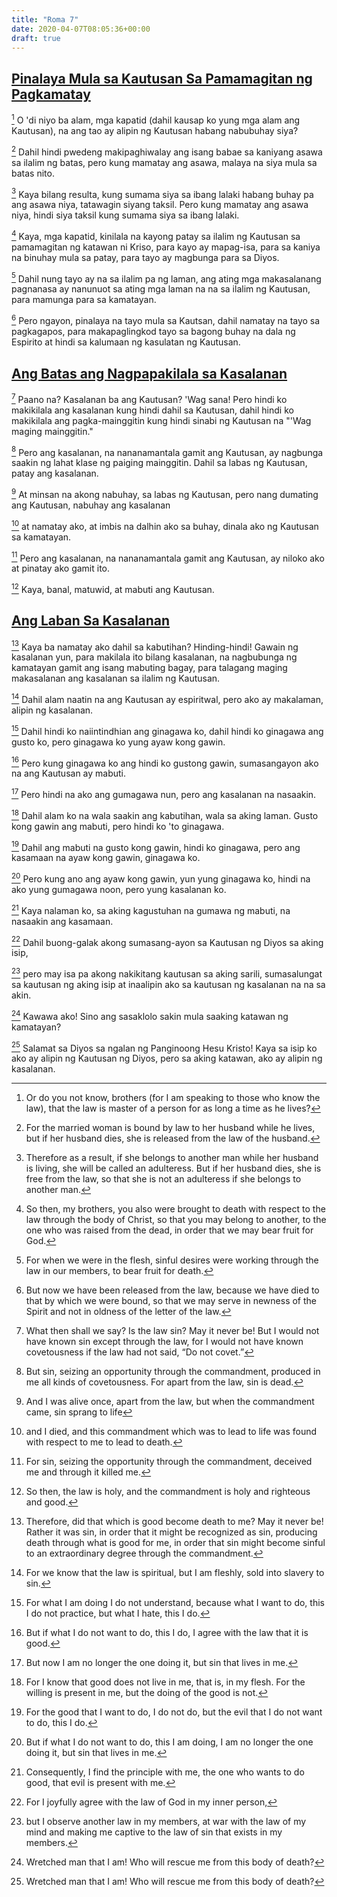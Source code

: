 ```yaml
---
title: "Roma 7"
date: 2020-04-07T08:05:36+00:00
draft: true
---
```


## [Pinalaya Mula sa Kautusan Sa Pamamagitan ng Pagkamatay](# "Released from the Law through Death")

[^1] O 'di niyo ba alam, mga kapatid (dahil kausap ko yung mga alam ang Kautusan), na ang tao ay alipin ng Kautusan habang nabubuhay siya?

[^1]: Or do you not know, brothers (for I am speaking to those who know the law), that the law is master of a person for as long a time as he lives?

[^2] Dahil hindi pwedeng makipaghiwalay ang isang babae sa kaniyang asawa sa ilalim ng batas, pero kung mamatay ang asawa, malaya na siya mula sa batas nito.

[^2]: For the married woman is bound by law to her husband while he lives, but if her husband dies, she is released from the law of the husband.

[^3] Kaya bilang resulta, kung sumama siya sa ibang lalaki habang buhay pa ang asawa niya, tatawagin siyang taksil. Pero kung mamatay ang asawa niya, hindi siya taksil kung sumama siya sa ibang lalaki.

[^3]: Therefore as a result, if she belongs to another man while her husband is living, she will be called an adulteress. But if her husband dies, she is free from the law, so that she is not an adulteress if she belongs to another man.

[^4] Kaya, mga kapatid, kinilala na kayong patay sa ilalim ng Kautusan sa pamamagitan ng katawan ni Kriso, para kayo ay mapag-isa, para sa kaniya na binuhay mula sa patay, para tayo ay magbunga para sa Diyos.

[^4]: So then, my brothers, you also were brought to death with respect to the law through the body of Christ, so that you may belong to another, to the one who was raised from the dead, in order that we may bear fruit for God.

[^5] Dahil nung tayo ay na sa ilalim pa ng laman, ang ating mga makasalanang pagnanasa ay nanunuot sa ating mga laman na na sa ilalim ng Kautusan, para mamunga para sa kamatayan.

[^5]: For when we were in the flesh, sinful desires were working through the law in our members, to bear fruit for death.

[^6] Pero ngayon, pinalaya na tayo mula sa Kautsan, dahil namatay na tayo sa pagkagapos, para makapaglingkod tayo sa bagong buhay na dala ng Espirito at hindi sa kalumaan ng kasulatan ng Kautusan.

[^6]: But now we have been released from the law, because we have died to that by which we were bound, so that we may serve in newness of the Spirit and not in oldness of the letter of the law.

## [Ang Batas ang Nagpapakilala sa Kasalanan](# "Knowledge of Sin Comes through the Law")

[^7] Paano na? Kasalanan ba ang Kautusan? 'Wag sana! Pero hindi ko makikilala ang kasalanan kung hindi dahil sa Kautusan, dahil hindi ko makikilala ang pagka-mainggitin kung hindi sinabi ng Kautusan na "'Wag maging mainggitin."

[^7]: What then shall we say? Is the law sin? May it never be! But I would not have known sin except through the law, for I would not have known covetousness if the law had not said, “Do not covet.”

[^8] Pero ang kasalanan, na nananamantala gamit ang Kautusan, ay nagbunga saakin ng lahat klase ng paiging mainggitin. Dahil sa labas ng Kautusan, patay ang kasalanan.

[^8]: But sin, seizing an opportunity through the commandment, produced in me all kinds of covetousness. For apart from the law, sin is dead.

[^9] At minsan na akong nabuhay, sa labas ng Kautusan, pero nang dumating ang Kautusan, nabuhay ang kasalanan

[^9]: And I was alive once, apart from the law, but when the commandment came, sin sprang to life

[^10] at namatay ako, at imbis na dalhin ako sa buhay, dinala ako ng Kautusan sa kamatayan.

[^10]: and I died, and this commandment which was to lead to life was found with respect to me to lead to death.

[^11] Pero ang kasalanan, na nananamantala gamit ang Kautusan, ay niloko ako at pinatay ako gamit ito.

[^11]: For sin, seizing the opportunity through the commandment, deceived me and through it killed me.

[^12] Kaya, banal, matuwid, at mabuti ang Kautusan.

[^12]: So then, the law is holy, and the commandment is holy and righteous and good.

## [Ang Laban Sa Kasalanan](# "Internal Conflict with Sin")

[^13] Kaya ba namatay ako dahil sa kabutihan? Hinding-hindi! Gawain ng kasalanan yun, para makilala ito bilang kasalanan, na nagbubunga ng kamatayan gamit ang isang mabuting bagay, para talagang maging makasalanan ang kasalanan sa ilalim ng Kautusan.

[^13]: Therefore, did that which is good become death to me? May it never be! Rather it was sin, in order that it might be recognized as sin, producing death through what is good for me, in order that sin might become sinful to an extraordinary degree through the commandment.

[^14] Dahil alam naatin na ang Kautusan ay espiritwal, pero ako ay makalaman, alipin ng kasalanan.

[^14]: For we know that the law is spiritual, but I am fleshly, sold into slavery to sin.

[^15] Dahil hindi ko naiintindhian ang ginagawa ko, dahil hindi ko ginagawa ang gusto ko, pero ginagawa ko yung ayaw kong gawin.

[^15]: For what I am doing I do not understand, because what I want to do, this I do not practice, but what I hate, this I do.

[^16] Pero kung ginagawa ko ang hindi ko gustong gawin, sumasangayon ako na ang Kautusan ay mabuti.

[^16]: But if what I do not want to do, this I do, I agree with the law that it is good.

[^17] Pero hindi na ako ang gumagawa nun, pero ang kasalanan na nasaakin.

[^17]: But now I am no longer the one doing it, but sin that lives in me.

[^18] Dahil alam ko na wala saakin ang kabutihan, wala sa aking laman. Gusto kong gawin ang mabuti, pero hindi ko 'to ginagawa.

[^18]: For I know that good does not live in me, that is, in my flesh. For the willing is present in me, but the doing of the good is not.

[^19] Dahil ang mabuti na gusto kong gawin, hindi ko ginagawa, pero ang kasamaan na ayaw kong gawin, ginagawa ko.

[^19]: For the good that I want to do, I do not do, but the evil that I do not want to do, this I do.

[^20] Pero kung ano ang ayaw kong gawin, yun yung ginagawa ko, hindi na ako yung gumagawa noon, pero yung kasalanan ko.

[^20]: But if what I do not want to do, this I am doing, I am no longer the one doing it, but sin that lives in me.

[^21] Kaya nalaman ko, sa aking kagustuhan na gumawa ng mabuti, na nasaakin ang kasamaan.

[^21]: Consequently, I find the principle with me, the one who wants to do good, that evil is present with me.

[^22] Dahil buong-galak akong sumasang-ayon sa Kautusan ng Diyos sa aking isip,

[^22]: For I joyfully agree with the law of God in my inner person,

[^23] pero may isa pa akong nakikitang kautusan sa aking sarili, sumasalungat sa kautusan ng aking isip at inaalipin ako sa kautusan ng kasalanan na na sa akin.

[^23]: but I observe another law in my members, at war with the law of my mind and making me captive to the law of sin that exists in my members.

[^25] Kawawa ako! Sino ang sasaklolo sakin mula saaking katawan ng kamatayan?

[^25]: Wretched man that I am! Who will rescue me from this body of death?

[^25] Salamat sa Diyos sa ngalan ng Panginoong Hesu Kristo! Kaya sa isip ko ako ay alipin ng Kautusan ng Diyos, pero sa aking katawan, ako ay alipin ng kasalanan.

[^25]: Thanks be to God through Jesus Christ our Lord! So then, I myself with my mind am enslaved to the law of God, but with my flesh I am enslaved to the law of sin.
